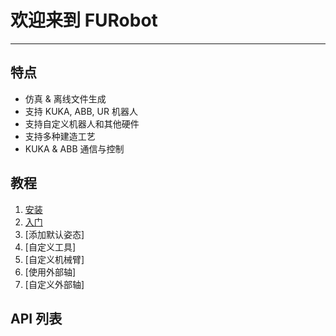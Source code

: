 # 欢迎来到 FURobot

<!-- Make **Robot** **F**or **U** -->
----

## 特点

* 仿真 & 离线文件生成
* 支持 KUKA, ABB, UR 机器人
* 支持自定义机器人和其他硬件
* 支持多种建造工艺
* KUKA & ABB 通信与控制

## 教程

1. [安装](Tutorial/installation.md)
2. [入门](Tutorial/getting_started.md)
3. [添加默认姿态]
4. [自定义工具]
5. [自定义机械臂]
6. [使用外部轴]
7. [自定义外部轴]

## API 列表
